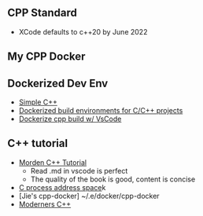 ## CPP Standard
* XCode defaults to c++20 by June 2022

## My CPP Docker  

## Dockerized Dev Env
* [Simple C++](https://www.mygreatlearning.com/blog/simple-c-programs/)
* [Dockerized build environments for C/C++ projects](https://ddanilov.me/dockerized-cpp-build)    
* [Dockerize cpp build w/ VsCode](https://ddanilov.me/dockerized-cpp-build-with-vscode) 


## C++ tutorial 
* [Morden C++ Tutorial](https://github.com/changkun/modern-cpp-tutorial.git)
    * Read .md in vscode is perfect
    * The quality of the book is good, content is concise
* [C process address space](http://alumni.cs.ucr.edu/~saha/stuff/memaddr.html)k
* [Jie's cpp-docker] ~/.e/docker/cpp-docker
* [Moderners C++](https://www.modernescpp.com/) 
